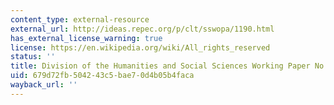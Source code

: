 ```yaml
---
content_type: external-resource
external_url: http://ideas.repec.org/p/clt/sswopa/1190.html
has_external_license_warning: true
license: https://en.wikipedia.org/wiki/All_rights_reserved
status: ''
title: Division of the Humanities and Social Sciences Working Paper No. 1190
uid: 679d72fb-5042-43c5-bae7-0d4b05b4faca
wayback_url: ''
---
```

